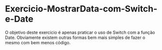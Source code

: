 # Exercicio-MostrarData-com-Switch-e-Date
 O objetivo deste exercicio é apenas praticar o uso de Switch com a função Date. Obviamente existem outras formas bem mais simples de fazer o mesmo com bem menos código.
